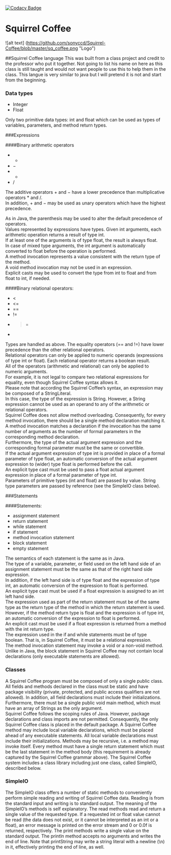 [![Codacy Badge](https://api.codacy.com/project/badge/Grade/d4d4ee1f737c4c338d27906ac2432873)](https://www.codacy.com/app/snakes-in-the-box/squirrel-coffee?utm_source=github.com&amp;utm_medium=referral&amp;utm_content=sonyccd/squirrel-coffee&amp;utm_campaign=Badge_Grade)

# Squirrel Coffee
![alt text] (https://github.com/sonyccd/Squirrel-Coffee/blob/master/sq_coffee.png "Logo")  

##Squirrel Coffee language
This was built from a class project and credit to the professor who put it together. Not going to list his name on here
as this class is still taught and would not want people to use this to help them in the class.
This langue is very similar to java but I will pretend it is not and start from the beginning.  

### Data types
* Integer
* Float

Only two primitive data types: int and float which can be used as 
types of variables, parameters, and method return types.

###Expressions

####Binary arithmetic operators
* +
* −
* *
* /

The additive operators + and − have a lower precedence than multiplicative operators * and /.  
In addition, + and − may be used as unary operators which have the highest precedence.  
  
As in Java, the parenthesis may be used to alter the default precedence of operators.  
Values represented by expressions have types.  Given int arguments, each arithmetic operation returns a result of type int.  
If at least one of the arguments is of type float, the result is always float.  
In case of mixed type arguments, the int argument is automatically converted to float before the operation is performed.  
A method invocation represents a value consistent with the return type of the method.  
A void method invocation may not be used in an expression.  
Explicit casts may be used to convert the type from int to float and from float to int, if needed.

####Binary relational operators:
* <
* <=
* ==
* !=
* >=
* >

Types are handled as above. The equality operators (== and !=) have lower precedence than the other relational operators.  
Relational operators can only be applied to numeric operands (expressions of type int or float). Each relational operator returns a boolean result.  
All of the operators (arithmetic and relational) can only be applied to numeric arguments.  
For example, it is not legal to compare two relational expressions for equality, even though Squirrel Coffee syntax allows it.  
Please note that according the Squirrel Coffee’s syntax, an expression may be composed of a StringLiteral.  
In this case, the type of the expression is String.  However, a String expression cannot be used as an operand to any of the arithmetic or relational operators.  
Squirrel Coffee does not allow method overloading.  Consequently, for every method invocation, there should be a single method declaration matching it.  
A method invocation matches a declaration if the invocation has the same number of arguments as the number of formal parameters in the corresponding method declaration.  
Furthermore, the type of the actual argument expression and the corresponding formal parameter must be the same or convertible.  
If the actual argument expression of type int is provided in place of a formal parameter of type float, an automatic conversion of the actual argument expression to (wider) type float is performed before the call.  
An explicit type cast must be used to pass a float actual argument expression in place of a formal parameter of type int.  
Parameters of primitive types (int and float) are passed by value.  String type parameters are passed by reference (see the SimpleIO class below).

###Statements

####Statements:
* assignment statement
* return statement
* while statement
* if statement
* method invocation statement
* block statement
* empty statement 

The semantics of each statement is the same as in Java.  
The type of a variable, parameter, or field used on the left hand side of an assignment statement must be the same as that of the right hand side expression.  
In addition, if the left hand side is of type float and the expression of type int, an automatic conversion of the expression to float is performed.  
An explicit type cast must be used if a float expression is assigned to an int left hand side.  
The expression used as part of the return statement must be of the same type as the return type of the method in which the return statement is used.  
However, if the method return type is float and the expression is of type int, an automatic conversion of the expression to float is performed.  
An explicit cast must be used if a float expression is returned from a method with the int return type.  
The expression used in the if and while statements must be of type boolean.  That is, in Squirrel Coffee, it must be a relational expression.  
The method invocation statement may invoke a void or a non-void method.  
Unlike in Java, the block statement in Squirrel Coffee may not contain local declarations (only executable statements are allowed).

### Classes

A Squirrel Coffee program must be composed of only a single public class.  All fields and methods declared in the class must be static and have package visibility (private, protected, and public access qualifiers are not allowed).  In addition, all field declarations must include their initializations.  Furthermore, there must be a single public void main method, which must have an array of Strings as the only argument.    
Squirrel Coffee follows the scoping rules of Java.  However, package declarations and class imports are not permitted.  Consequently, the only Squirrel Coffee class is placed in the default package.
A Squirrel Coffee method may include local variable declarations, which must be placed ahead of any executable statements.  All local variable declarations must include their initializations.  Methods may be recursive, i.e. a method may invoke itself.  Every method must have a single return statement which must be the last statement in the method body (this requirement is already captured by the Squirrel Coffee grammar above).
The Squirrel Coffee system includes a class library including just one class, called SimpleIO, described below.
### SimpleIO
The SimpleIO class offers a number of static methods to conveniently perform simple reading and writing of Squirrel Coffee data.   Reading is from the standard input and writing is to standard output.  The meaning of the SimpleIO’s methods is self explanatory.  The read methods read and return a single value of the requested type.  If a requested int or float value cannot be read (the data does not exist, or it cannot be interpreted as an int or a float), an error message is printed on the error stream and 0 or 0.0f is returned, respectively.  The print methods write a single value on the standard output.  The println method accepts no arguments and writes the end of line.  Note that printString may write a string literal with a newline (\n) in it, effectively printing the end of line, as well.
